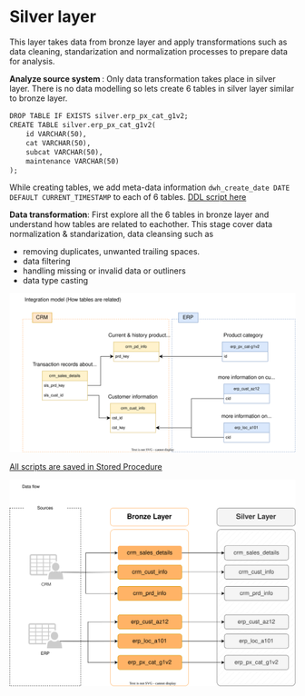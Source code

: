 # Silver layer
This layer  takes data from bronze layer and apply transformations such as  data cleaning, standarization and normalization processes to prepare data for analysis.

<b>Analyze source system </b> : Only data transformation takes place in silver layer. There is no data modelling so lets create 6 tables in silver layer similar to bronze layer.

```
DROP TABLE IF EXISTS silver.erp_px_cat_g1v2;
CREATE TABLE silver.erp_px_cat_g1v2(
	id VARCHAR(50),
	cat VARCHAR(50),
	subcat VARCHAR(50),
	maintenance VARCHAR(50)
);
```
While creating tables, we add meta-data information `dwh_create_date DATE DEFAULT CURRENT_TIMESTAMP` to each of 6 tables.
[DDL script here](https://github.com/sumedhadewan/sql_datawarehouse_project/blob/main/script/silver/ddl_silver.sql)

<b>Data transformation</b>:
First explore all the 6 tables in bronze layer and understand how tables are related to eachother. This stage cover data normalization & standarization, data cleansing such as 
- removing duplicates, unwanted trailing spaces.
- data filtering
- handling missing or invalid data or outliners
- data type casting
<img src="https://github.com/sumedhadewan/sql_datawarehouse_project/blob/main/docs/images/integration_model.drawio.svg"/>

[All scripts are saved in Stored Procedure](https://github.com/sumedhadewan/sql_datawarehouse_project/blob/main/script/silver/proc_load_silver)


<img src="https://github.com/sumedhadewan/sql_datawarehouse_project/blob/main/docs/images/data_flow_silver_layer.drawio.svg" />

